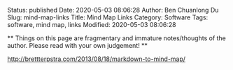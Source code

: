 Status: published
Date: 2020-05-03 08:06:28
Author: Ben Chuanlong Du
Slug: mind-map-links
Title: Mind Map Links
Category: Software
Tags: software, mind map, links
Modified: 2020-05-03 08:06:28

**
Things on this page are
fragmentary and immature notes/thoughts of the author.
Please read with your own judgement!
**



http://brettterpstra.com/2013/08/18/markdown-to-mind-map/
